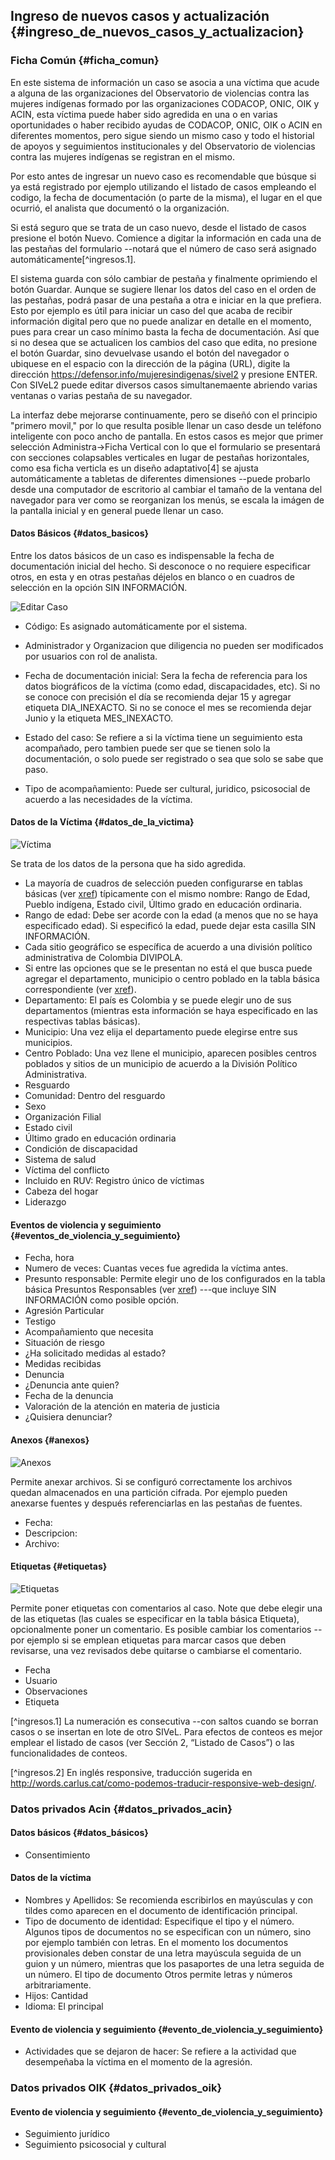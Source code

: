
## Ingreso de nuevos casos y actualización  {#ingreso_de_nuevos_casos_y_actualizacion}
 
### Ficha Común  {#ficha_comun}

En este sistema de información un caso se asocia a una  víctima que acude a 
alguna de las organizaciones del  Observatorio de violencias contra las mujeres 
indígenas formado por las organizaciones CODACOP, ONIC, OIK y ACIN, esta víctima 
puede haber sido agredida en una o en varias oportunidades o haber recibido ayudas de 
CODACOP, ONIC, OIK o ACIN  en diferentes momentos, pero sigue siendo un mismo caso 
y todo el historial de apoyos y seguimientos institucionales y del Observatorio de 
violencias contra las mujeres indígenas se registran en el mismo.

Por esto antes de ingresar un nuevo caso es recomendable que búsque si ya está 
registrado por ejemplo utilizando el listado de casos empleando el codigo, la
fecha de documentación (o parte de la misma), el lugar en el que ocurrió, el
analista que documentó o la organización.

Si está seguro que se trata de un caso nuevo, desde el listado de casos presione 
el botón Nuevo. Comience a digitar la información en cada una de las pestañas 
del formulario --notará que el número de caso será asignado automáticamente[^ingresos.1].

El sistema guarda con sólo cambiar de pestaña y finalmente oprimiendo el botón 
Guardar.  Aunque se sugiere llenar los datos del caso en el orden de las pestañas, 
podrá pasar de una pestaña a otra e iniciar en la que prefiera. Esto por ejemplo 
es útil para iniciar un caso del que acaba de recibir información digital pero 
que no puede analizar en detalle en el momento, pues para crear un caso mínimo 
basta la fecha de documentación.
Así que si no desea que se actualicen los cambios del caso que edita, no presione el 
botón Guardar, sino devuelvase usando el botón del navegador o ubiquese en el 
espacio con la dirección de la página (URL), digite la dirección 
<https://defensor.info/mujeresindigenas/sivel2> y presione ENTER.
Con SIVeL2 puede editar diversos casos simultanemaente abriendo varias ventanas o
varias pestaña de su navegador.

La interfaz debe mejorarse continuamente, pero se diseñó con el principio 
"primero movil," por lo que resulta posible llenar un caso desde un teléfono 
inteligente con poco ancho de pantalla.  En estos casos es mejor que primer selección
Administra->Ficha Vertical con lo que el formulario se presentará con
secciones colapsables verticales en lugar de pestañas horizontales, como esa
ficha verticla es un diseño adaptativo[4] se ajusta 
automáticamente a tabletas de diferentes dimensiones --puede probarlo desde una 
computador de escritorio al cambiar el tamaño de la ventana del navegador para ver 
como se reorganizan los menús, se escala la imágen de la pantalla inicial y en 
general puede llenar un caso.

#### Datos Básicos {#datos_basicos}

Entre los datos básicos de un caso es indispensable la fecha de documentación 
inicial del hecho. Si desconoce o no requiere especificar otros, en esta y en 
otras pestañas déjelos en blanco o en cuadros de selección en la opción 
SIN INFORMACIÓN.

![Editar Caso](img/editar_caso.png)

* Código: Es asignado automáticamente por el sistema.

* Administrador y Organizacion que diligencia no pueden ser modificados por 
usuarios con rol de analista.

* Fecha de documentación inicial:  Sera la fecha de referencia para los datos 
biográficos de la víctima (como edad, discapacidades, etc).  Si no se conoce
con precisión el día se recomienda dejar 15 y agregar etiqueta DIA_INEXACTO.
Si no se conoce el mes se recomienda dejar Junio y la etiqueta MES_INEXACTO.
* Estado del caso: Se refiere a si la víctima tiene un seguimiento esta acompañado, 
pero tambien puede ser que se tienen solo la documentación, o solo puede ser 
registrado o sea que solo se sabe que paso.    

* Tipo de acompañamiento: Puede ser cultural, juridico, psicosocial de acuerdo a 
las necesidades de la víctima.

#### Datos de la Víctima {#datos_de_la_victima}

![Víctima](img/victima.png)

Se trata de los datos de la persona que ha sido agredida.

* La mayoría de cuadros de selección pueden configurarse en tablas básicas 
(ver  [xref](#tablas_basicas)) típicamente con el mismo nombre: Rango de Edad, 
Pueblo indígena, Estado civil, Último grado en educación ordinaria.
* Rango de edad: Debe ser acorde con la edad (a menos que no se haya especificado 
edad). Si especificó la edad, puede dejar esta casilla SIN INFORMACIÓN.
* Cada sitio geográfico se específica de acuerdo a una división político 
administrativa de Colombia DIVIPOLA.
* Si entre las opciones que se le presentan no está el que busca puede agregar el 
departamento, municipio o centro poblado en la tabla básica correspondiente (ver 
[xref](#tablas_basicas)).
* Departamento: El país es Colombia y se puede elegir uno de sus departamentos 
(mientras esta información se haya especificado en las respectivas tablas básicas).
* Municipio: Una vez elija el departamento puede elegirse entre sus municipios.
* Centro Poblado: Una vez llene el municipio, aparecen posibles centros poblados 
y sitios de un municipio de acuerdo a la División Político Administrativa.
* Resguardo 
* Comunidad: Dentro del resguardo
* Sexo
* Organización Filial
* Estado civil
* Último grado en educación ordinaria
* Condición de discapacidad
* Sistema de salud
* Víctima del conflicto
* Incluido en RUV: Registro único de víctimas
* Cabeza del hogar
* Liderazgo

#### Eventos de violencia y seguimiento {#eventos_de_violencia_y_seguimiento}

* Fecha, hora
* Numero de veces: Cuantas veces fue agredida la víctima antes.
* Presunto responsable: Permite elegir uno de los configurados en la tabla básica 
Presuntos Responsables (ver [xref](#tablas_basicas)) ---que incluye SIN INFORMACIÓN 
como posible opción.
* Agresión Particular
* Testigo 
* Acompañamiento que necesita
* Situación de riesgo 
* ¿Ha solicitado medidas al estado?
* Medidas recibidas 
* Denuncia
* ¿Denuncia ante quien?
* Fecha de la denuncia 
* Valoración de la atención en materia de justicia
* ¿Quisiera denunciar?

#### Anexos {#anexos}

![Anexos](img/anexos.png)

Permite anexar archivos. Si se configuró correctamente los archivos quedan 
almacenados en una partición cifrada. Por ejemplo pueden anexarse fuentes y 
después referenciarlas en las pestañas de fuentes.
* Fecha:
* Descripcion:
* Archivo:

#### Etiquetas {#etiquetas}

 ![Etiquetas](img/etiquetas.png)
 
 Permite poner etiquetas con comentarios al caso. Note que debe elegir una de las 
etiquetas (las cuales se especificar en la tabla básica Etiqueta), opcionalmente 
poner un comentario. Es posible cambiar los comentarios --por ejemplo si se emplean 
etiquetas para marcar casos que deben revisarse, una vez revisados debe quitarse o 
cambiarse el comentario.
* Fecha
* Usuario
* Observaciones
* Etiqueta

[^ingresos.1] La numeración es consecutiva --con saltos cuando se borran casos o se 
insertan en lote de otro SIVeL. Para efectos de conteos es mejor emplear el 
listado de casos (ver Sección 2, “Listado de Casos”) o las funcionalidades de conteos.

[^ingresos.2] En inglés responsive, traducción sugerida en 
http://words.carlus.cat/como-podemos-traducir-responsive-web-design/.


### Datos privados Acin {#datos_privados_acin}

#### Datos básicos {#datos_básicos}
* Consentimiento

#### Datos de la víctima
* Nombres y Apellidos: Se recomienda escribirlos en mayúsculas y con tildes como 
  aparecen en el documento de identificación principal.
* Tipo de documento de identidad:  Especifique el tipo y el número. Algunos tipos 
  de documentos no se especifican con un número, sino por ejemplo también con letras. 
  En el momento los documentos provisionales deben constar de una letra mayúscula 
  seguida de un guion y un número, mientras que los pasaportes de una letra seguida 
  de un número. El tipo de documento Otros permite letras y números arbitrariamente.
* Hijos: Cantidad
* Idioma: El principal

#### Evento de violencia y seguimiento {#evento_de_violencia_y_seguimiento}
* Actividades que se dejaron de hacer: Se refiere a la actividad que desempeñaba la víctima en el 
  momento de la agresión.

### Datos privados OIK {#datos_privados_oik}

#### Evento de violencia y seguimiento {#evento_de_violencia_y_seguimiento}
* Seguimiento jurídico
* Seguimiento psicosocial y cultural

